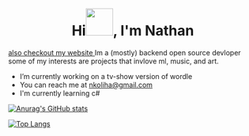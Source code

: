 <h1 align="center">Hi<img src="https://github.com/mitul3737/mitul3737/blob/main/Wave.gif" height="55px" width="55px">, I'm Nathan</h1>
<a href="superpotato9.com"> also checkout my website </a>
Im a (mostly) backend open source devloper 
some of my interests are projects that invlove ml, music, and art.


- I’m currently working on a tv-show version of wordle 
- You can reach me at nkoliha@gmail.com
- I'm currently learning c# 




[![Anurag's GitHub stats](https://github-readme-stats.vercel.app/api?username=superpotato9)](https://github.com/anuraghazra/github-readme-stats)

[![Top Langs](https://github-readme-stats.vercel.app/api/top-langs/?username=superpotato9&layout=compact)](https://github.com/anuraghazra/github-readme-stats)
